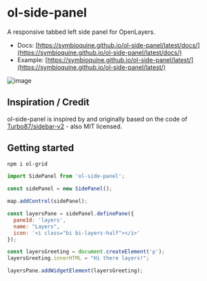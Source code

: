 # ol-side-panel

A responsive tabbed left side panel for OpenLayers.

* Docs: [https://symbioquine.github.io/ol-side-panel/latest/docs/](https://symbioquine.github.io/ol-side-panel/latest/docs/)
* Example: [https://symbioquine.github.io/ol-side-panel/latest/](https://symbioquine.github.io/ol-side-panel/latest/)

![image](https://user-images.githubusercontent.com/30754460/123520513-faa39e80-d665-11eb-9b39-394a5cff2464.png)

## Inspiration / Credit

ol-side-panel is inspired by and originally based on the code of [Turbo87/sidebar-v2](https://github.com/Turbo87/sidebar-v2) - also MIT licensed.

## Getting started

```sh
npm i ol-grid
```

```javascript
import SidePanel from 'ol-side-panel';

const sidePanel = new SidePanel();

map.addControl(sidePanel);

const layersPane = sidePanel.definePane({
  paneId: 'layers',
  name: "Layers",
  icon: '<i class="bi bi-layers-half"></i>'
});

const layersGreeting = document.createElement('p');
layersGreeting.innerHTML = "Hi there layers!";

layersPane.addWidgetElement(layersGreeting);
```
